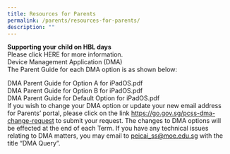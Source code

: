 ```yaml
---
title: Resources for Parents
permalink: /parents/resources-for-parents/
description: ""
---
```

<b> Supporting your child on HBL days</b><br>
Please click HERE for more information.<br>
Device Management Application (DMA)<br>
The Parent Guide for each DMA option is as shown below:<br>

DMA Parent Guide for Option A for iPadOS.pdf<br>
DMA Parent Guide for Option B for iPadOS.pdf<br>
DMA Parent Guide for Default Option for iPadOS.pdf<br>
If you wish to change your DMA option or update your new email address for Parents’ portal, please click on the link https://go.gov.sg/pcss-dma-change-request to submit your request. The changes to DMA options will be effected at the end of each Term.
If you have any technical issues relating to DMA matters, you may email to peicai_ss@moe.edu.sg with the title “DMA Query”. <br>

